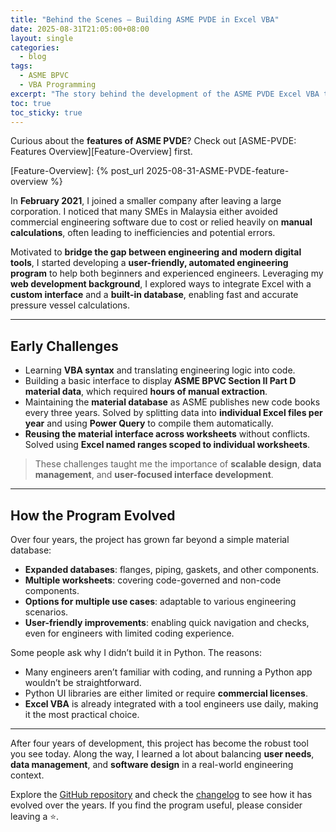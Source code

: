```yaml
---
title: "Behind the Scenes – Building ASME PVDE in Excel VBA"
date: 2025-08-31T21:05:00+08:00
layout: single
categories:
  - blog
tags:
  - ASME BPVC
  - VBA Programming
excerpt: "The story behind the development of the ASME PVDE Excel VBA tool."
toc: true
toc_sticky: true
---
```


Curious about the **features of ASME PVDE**? Check out [ASME-PVDE: Features Overview][Feature-Overview] first.

[Feature-Overview]: {% post_url 2025-08-31-ASME-PVDE-feature-overview %}

In **February 2021**, I joined a smaller company after leaving a large corporation. I noticed that many SMEs in Malaysia either avoided commercial engineering software due to cost or relied heavily on **manual calculations**, often leading to inefficiencies and potential errors.  

Motivated to **bridge the gap between engineering and modern digital tools**, I started developing a **user-friendly, automated engineering program** to help both beginners and experienced engineers. Leveraging my **web development background**, I explored ways to integrate Excel with a **custom interface** and a **built-in database**, enabling fast and accurate pressure vessel calculations.  

---

## Early Challenges
- Learning **VBA syntax** and translating engineering logic into code.  
- Building a basic interface to display **ASME BPVC Section II Part D material data**, which required **hours of manual extraction**.  
- Maintaining the **material database** as ASME publishes new code books every three years. Solved by splitting data into **individual Excel files per year** and using **Power Query** to compile them automatically.  
- **Reusing the material interface across worksheets** without conflicts. Solved using **Excel named ranges scoped to individual worksheets**.  

> These challenges taught me the importance of **scalable design**, **data management**, and **user-focused interface development**.

---

## How the Program Evolved
Over four years, the project has grown far beyond a simple material database:  
- **Expanded databases**: flanges, piping, gaskets, and other components.  
- **Multiple worksheets**: covering code-governed and non-code components.  
- **Options for multiple use cases**: adaptable to various engineering scenarios.  
- **User-friendly improvements**: enabling quick navigation and checks, even for engineers with limited coding experience.  

Some people ask why I didn’t build it in Python. The reasons:  
- Many engineers aren’t familiar with coding, and running a Python app wouldn’t be straightforward.  
- Python UI libraries are either limited or require **commercial licenses**.  
- **Excel VBA** is already integrated with a tool engineers use daily, making it the most practical choice.  

---

After four years of development, this project has become the robust tool you see today. Along the way, I learned a lot about balancing **user needs**, **data management**, and **software design** in a real-world engineering context.  

Explore the [GitHub repository](https://github.com/ry4ngch/ASME-PVDE) and check the [changelog](https://github.com/ry4ngch/ASME-PVDE/blob/master/changelog.md) to see how it has evolved over the years. If you find the program useful, please consider leaving a ⭐.  